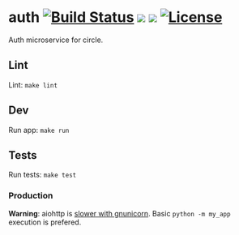 # auth [![Build Status](https://travis-ci.org/circle-app/auth.svg?branch=master)](https://travis-ci.org/circle-app/auth) [![](https://images.microbadger.com/badges/image/pando85/auth.svg)](https://cloud.docker.com/repository/docker/pando85/auth) [![](https://images.microbadger.com/badges/version/pando85/auth.svg)](https://cloud.docker.com/repository/docker/pando85/auth) [![License](https://img.shields.io/github/license/circle-app/auth.svg)](https://github.com/circle-app/auth/blob/master/LICENSE)

Auth microservice for circle.

## Lint

Lint: `make lint`

## Dev

Run app: `make run`

## Tests

Run tests: `make test`

### Production

**Warning**: aiohttp is [slower with gnunicorn](https://docs.aiohttp.org/en/stable/deployment.html#start-gunicorn). Basic `python -m my_app` execution is prefered.
